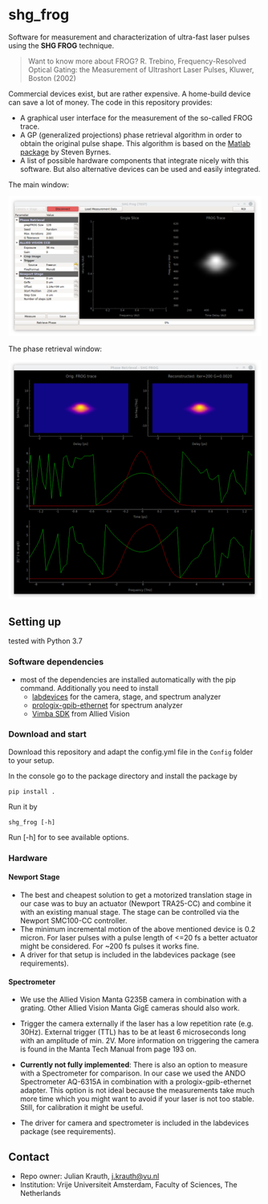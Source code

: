 # shg_frog

Software for measurement and characterization of ultra-fast laser pulses using the __SHG FROG__ technique.

> Want to know more about FROG?
> R. Trebino, Frequency-Resolved Optical Gating: the Measurement of Ultrashort Laser Pulses, Kluwer, Boston (2002)

Commercial devices exist, but are rather expensive. A home-build device can save a lot of money.
The code in this repository provides:

* A graphical user interface for the measurement of the so-called FROG trace.
* A GP (generalized projections) phase retrieval algorithm in order to obtain the original pulse shape.
  This algorithm is based on the [Matlab package](https://nl.mathworks.com/matlabcentral/fileexchange/34986-frequency-resolved-optical-gating-frog) by Steven Byrnes.
* A list of possible hardware components that integrate nicely with this software. But also alternative devices can be used and easily integrated.

The main window:

![frog_gui_main](./shg_frog/View/GUI/frog_gui_main.png)

The phase retrieval window:

![frog_gui_retrieval](./shg_frog/View/GUI/frog_gui_retrieval.png)

## Setting up

tested with Python 3.7

### Software dependencies

* most of the dependencies are installed automatically with the pip command. Additionally you need to install
  * [labdevices](https://github.com/jkrauth/labdevices) for the camera, stage, and spectrum analyzer
  * [prologix-gpib-ethernet](https://github.com/nelsond/prologix-gpib-ethernet) for spectrum analyzer
  * [Vimba SDK](https://www.alliedvision.com/en/products/software.html) from Allied Vision

### Download and start

Download this repository and adapt the config.yml file in the `Config` folder to your setup.

In the console go to the package directory and install the package by

```console
pip install .
```

Run it by

```console
shg_frog [-h]
```

Run [-h] for to see available options.

### Hardware

#### Newport Stage

* The best and cheapest solution to get a motorized translation stage in our case was to buy an
  actuator (Newport TRA25-CC) and combine it with an existing manual stage. The stage can be controlled via the Newport SMC100-CC controller.
* The minimum incremental motion of the above mentioned device is 0.2 micron. For laser pulses with a pulse length of <=20 fs a better actuator might be considered. For ~200 fs pulses it works fine.
* A driver for that setup is included in the labdevices package (see requirements).

#### Spectrometer

* We use the Allied Vision Manta G235B camera in combination with a grating. Other Allied Vision Manta GigE cameras should also work.

* Trigger the camera externally if the laser has a low repetition rate (e.g. 30Hz).
  External trigger (TTL) has to be at least 6 microseconds long with an amplitude of min. 2V.
  More information on triggering the camera is found in the Manta Tech Manual from page 193 on.

* **Currently not fully implemented**: There is also an option to measure with a Spectrometer for comparison. In our case we used the ANDO Spectrometer AQ-6315A in combination with a prologix-gpib-ethernet adapter. This option is not ideal because the measurements take much more time which you might want to avoid if your laser is not too stable. Still, for calibration it might be useful.

* The driver for camera and spectrometer is included in the labdevices package (see requirements).

## Contact

* Repo owner:  Julian Krauth, j.krauth@vu.nl
* Institution: Vrije Universiteit Amsterdam, Faculty of Sciences, The Netherlands
